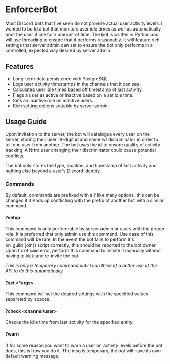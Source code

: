 # EnforcerBot

Most Discord bots that I've seen do not provide actual user activity levels. I wanted to build a bot that monitors user idle times as well as
automatically boot the user if idle for x amount of time. The bot is written in Python and will use threading to ensure that it performs reasonably. It will feature rich settings that server admin can set to ensure the bot only performs in a controlled, expected way desired by server admin.

## Features

- Long-term data persistence with PostgreSQL.
- Logs user activity timestamps in the channels that it can see.
- Calculates user idle times based off timestamp of last activity.
- Flags a user as active or inactive based on a set idle time.
- Sets an inactive role on inactive users.
- Rich setting options settable by server admin.

## **Usage Guide**

Upon invitation to the server, the bot will catalogue every user on the server, storing their user 18-digit id and name w/ discriminator in order to tell one user from another. The bot uses the id to ensure quality of activity tracking. A Nitro user changing their discriminator could cause potential conflicts.

The bot only stores the type, location, and timestamp of last activity and nothing else beyond a user's Discord identity.

### **Commands**

By default, commands are prefixed with a ? like many options, this can be changed if it ends up conflicting with the prefix of another bot with a similar command.

#### **?setup**

This command is only performable by server admin or users with the proper role. It is preferred that only admin use this command. Use case of this command will be rare. In the event the bot fails to perform it's on_guild_join() script correctly, this should be reported to the bot owner. Upon fix of said error, perform this command to initiate it manually without having to kick and re-invite the bot.

*This is only a temporary command until I can think of a better use of the API to do this automatically.*

#### **?set <setting> <\*args>**

This command will set the desired settings with the specified values separated by spaces.

#### **?check <channel/user>**

Checks the idle time from last activity for the specified entity.

#### **?warn <user> <msg>**

If for some reason you want to warn a user on activity levels before the bot does, this is how you do it. The msg is temporary, the bot will have its own default warning message.

